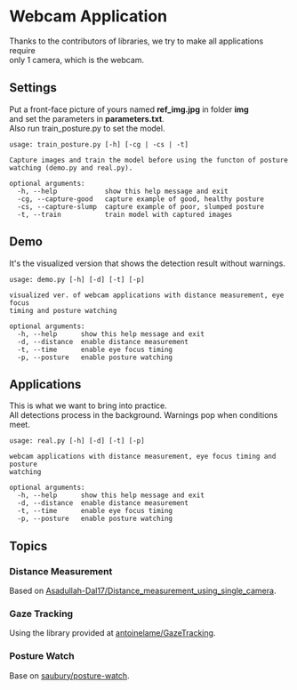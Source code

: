 # Webcam Application

Thanks to the contributors of libraries, we try to make all applications require \
only 1 camera, which is the webcam.

## Settings

Put a front-face picture of yours named **ref_img.jpg** in folder **img** \
and set the parameters in **parameters.txt**. \
Also run train_posture.py to set the model.

```
usage: train_posture.py [-h] [-cg | -cs | -t]

Capture images and train the model before using the functon of posture
watching (demo.py and real.py).

optional arguments:
  -h, --help            show this help message and exit
  -cg, --capture-good   capture example of good, healthy posture
  -cs, --capture-slump  capture example of poor, slumped posture
  -t, --train           train model with captured images
```

## Demo

It's the visualized version that shows the detection result without warnings.

```
usage: demo.py [-h] [-d] [-t] [-p]

visualized ver. of webcam applications with distance measurement, eye focus
timing and posture watching

optional arguments:
  -h, --help      show this help message and exit
  -d, --distance  enable distance measurement
  -t, --time      enable eye focus timing
  -p, --posture   enable posture watching
```

## Applications

This is what we want to bring into practice. \
All detections process in the background. Warnings pop when conditions meet.

```
usage: real.py [-h] [-d] [-t] [-p]

webcam applications with distance measurement, eye focus timing and posture
watching

optional arguments:
  -h, --help      show this help message and exit
  -d, --distance  enable distance measurement
  -t, --time      enable eye focus timing
  -p, --posture   enable posture watching
```

## Topics

### Distance Measurement

Based on [Asadullah-Dal17/Distance_measurement_using_single_camera](https://github.com/Asadullah-Dal17/Distance_measurement_using_single_camera).

### Gaze Tracking

Using the library provided at [antoinelame/GazeTracking](https://github.com/antoinelame/GazeTracking).

### Posture Watch

Base on [saubury/posture-watch](https://github.com/saubury/posture-watch).
